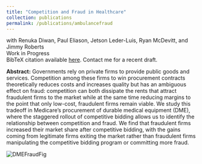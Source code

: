 ```yaml
---
title: "Competition and Fraud in Healthcare"
collection: publications
permalink: /publications/ambulancefraud
---
```

with Renuka Diwan, Paul Eliason, Jetson Leder-Luis, Ryan McDevitt, and Jimmy Roberts<br>
Work in Progress<br>
BibTeX citation available [here](https://rileyleague.github.io/bibfiles/diwan2025competition.md). Contact me for a recent draft.

**Abstract:** Governments rely on private firms to provide public goods and services. Competition among these firms to win procurement contracts theoretically reduces costs and increases quality but has an ambiguous effect on fraud: competition can both dissipate the rents that attract fraudulent firms to the market while at the same time reducing margins to the point that only low-cost, fraudulent firms remain viable. We study this tradeoff in Medicare’s procurement of durable medical equipment (DME), where the staggered rollout of competitive bidding allows us to identify the relationship between competition and fraud. We find that fraudulent firms increased their market share after competitive bidding, with the gains coming from legitimate firms exiting the market rather than fraudulent firms manipulating the competitive bidding program or committing more fraud.

![DMEFraudFig](https://rileyleague.github.io/images/DMEfraud_share.png)
